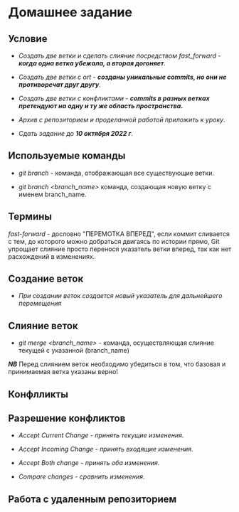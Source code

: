 # Домашнее задание 

## **Условие**
* *Создать две ветки и сделать слияние посредством fast_forward* - __*когда одна ветка убежала, а вторая догоняет*__.
* *Создать две ветки c ort* - __*созданы уникальные commits, но они не противоречат друг другу*__.
* *Создать две ветки с конфликтами* - __*commits в разных ветках претендуют на одну и ту же область пространства*.__

* *Архив с репозиторием и проделанной работой приложить к уроку*.

* *Сдать задание до __10 октября 2022 г__*.

## Используемые команды

*  *git branch* - команда, отображающая все существующие ветки.

* *git branch <branch_name>* команда, создающая новую ветку с именем branch_name.

## Термины

*fast-forward* - дословно "ПЕРЕМОТКА ВПЕРЕД", если коммит сливается с тем, до которого можно добраться двигаясь по истории прямо, Git упрощает слияние просто перенося указатель ветки вперед, так как нет расхождений в изменениях.

## Создание веток

* *При создании веток создается новый указатель для дальнейшего перемещения*

## Слияние веток

* *git merge <branch_name>* - команда, осуществляющая слияние текущей с указанной (branch_name)

__*NB*__ Перед слиянием веток необходимо убедиться в том, что базовая и принимаемая ветка указаны верно!

## Конфлликты

## Разрешение конфликтов

* *Accept Current Change - принять текущие изменения*.

* *Accept Incoming Change - принять входящие изменения*.

* *Accept Both change - принять оба изменения*.

* *Compare changes - сравнить изменения*.

## Работа с удаленным репозиторием

